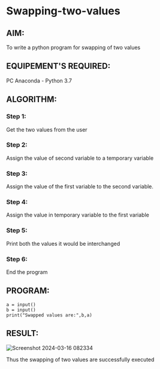 # Swapping-two-values
## AIM:
To write a python program for swapping of two values
## EQUIPEMENT'S REQUIRED: 
PC
Anaconda - Python 3.7
## ALGORITHM: 
### Step 1:
Get the two values from the user
### Step 2: 
Assign the value of second variable to a temporary variable 
### Step 3: 
Assign the value of the first variable to the second variable.
### Step 4:  
Assign the value in temporary variable to the first variable
### Step 5: 
Print both the values it would be interchanged
### Step 6: 
End the program
## PROGRAM:
```
a = input()
b = input()
print("Swapped values are:",b,a)
```


## RESULT:
![Screenshot 2024-03-16 082334](https://github.com/ArchanaSharikalHarinarayanan/Swapping-two-values/assets/151514454/cfa27db2-efc4-4c65-9763-45329fd3b495)

Thus the swapping of two values are successfully executed



